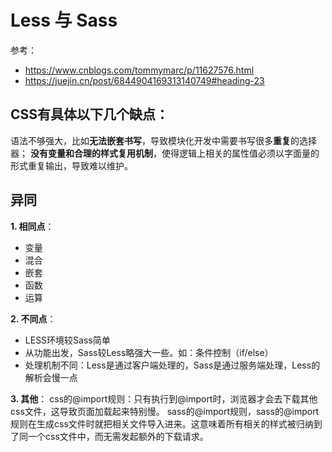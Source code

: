 # Less 与 Sass

参考：
* https://www.cnblogs.com/tommymarc/p/11627576.html
* https://juejin.cn/post/6844904169313140749#heading-23

## CSS有具体以下几个缺点：

语法不够强大，比如**无法嵌套书写**，导致模块化开发中需要书写很多**重复**的选择器；
**没有变量和合理的样式复用机制**，使得逻辑上相关的属性值必须以字面量的形式重复输出，导致难以维护。


## 异同
**1. 相同点**：
* 变量
* 混合
* 嵌套
* 函数
* 运算

**2. 不同点**：
* LESS环境较Sass简单
* 从功能出发，Sass较Less略强大一些。如：条件控制（if/else）
* 处理机制不同：Less是通过客户端处理的，Sass是通过服务端处理，Less的解析会慢一点

**3. 其他**：
css的@import规则：只有执行到@import时，浏览器才会去下载其他css文件，这导致页面加载起来特别慢。
sass的@import规则，sass的@import规则在生成css文件时就把相关文件导入进来。这意味着所有相关的样式被归纳到了同一个css文件中，而无需发起额外的下载请求。